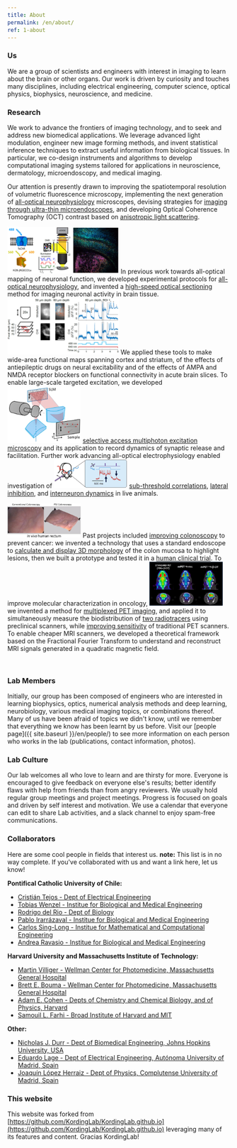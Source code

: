 ```yaml
---
title: About
permalink: /en/about/
ref: 1-about
---
```


### Us
We are a group of scientists and engineers with interest in imaging to learn about the brain or other organs. Our work is driven by curiosity and touches many disciplines, including electrical engineering, computer science, optical physics, biophysics, neuroscience, and medicine. 

### Research
We work to advance the frontiers of imaging technology, and to seek and address new biomedical applications. We leverage advanced light modulation, engineer new image forming methods, and invent statistical inference techniques to extract useful information from biological tissues. In particular, we co-design instruments and algorithms to develop computational imaging systems tailored for applications in neuroscience, dermatology, microendoscopy, and medical imaging.

Our attention is presently drawn to improving the spatiotemporal resolution of volumetric fluorescence microscopy, implementing the next generation of [all-optical neurophysiology](https://doi.org/10.1523/JNEUROSCI.0168-19.2019) microscopes, devising strategies for [imaging through ultra-thin microendoscopes](https://doi.org/10.1364/OPTICA.446178), and developing Optical Coherence Tomography (OCT) contrast based on [anisotropic light scattering](https://doi.org/10.1117/12.2578570). 

<img class="pfloat-right" src="/images/pubs/201900 rcamptopatch.jpg" width="50%" loading="lazy" data-action=zoom> In previous work towards all-optical mapping of neuronal function, we developed experimental protocols for [all-optical neurophysiology](https://doi.org/10.1523/JNEUROSCI.0168-19.2019), and invented a [high-speed optical sectioning](https://doi.org/10.1088/1361-6463/aafe88) method for imaging neuronal activity in brain tissue. <img class="pfloat-right" src="/images/pubs/201902 chi.png" width="50%" loading="lazy" data-action=zoom> We applied these tools to make wide-area functional maps spanning cortex and striatum, of the effects of antiepileptic drugs on neural excitability and of the effects of AMPA and NMDA receptor blockers on functional connectivity in acute brain slices. To enable large-scale targeted excitation, we developed <img class="pfloat-left" src="/images/pubs/sas.jpg" width="33%" loading="lazy" data-action=zoom> [selective access multiphoton excitation microscopy](https://doi.org/10.1364/BRAIN.2020.BTu1C.6) and its application to record dynamics of synaptic release and facilitation. Further work advancing all-optical electrophysiology enabled investigation of <img class="pfloat-right" src="/images/pubs/202003 L1.png" width="33%" loading="lazy" data-action=zoom> [sub-threshold correlations](https://doi.org/10.1038/s41586-019-1166-7), [lateral inhibition](https://doi.org/10.1016/j.cell.2020.01.001), and [interneuron dynamics](https://doi.org/10.1101/2021.11.22.469481) in live animals. 


<img class="pfloat-left" src="/images/pubs/201301 mgh trial.jpg" width="33%" loading="lazy" data-action=zoom> Past projects included [improving colonoscopy](http://mvisionconsortium.org/portfolio-item/team-colo/) to prevent cancer: we invented a technology that uses a standard endoscope to [calculate and display 3D morphology](https://doi.org/10.1117/1.JBO.18.7.076017) of the colon mucosa to highlight lesions, then we built a prototype and tested it in a [human clinical trial](https://doi.org/10.1117/12.2038119).  To improve molecular characterization in oncology, <img class="pfloat-right" src="/images/pubs/201302 mpet.jpg" width="33%" loading="lazy" data-action=zoom> we invented a method for [multiplexed PET imaging](http://mvisionconsortium.org/portfolio-item/team-mpet/), and applied it to simultaneously measure the biodistribution of [two radiotracers](https://doi.org/10.1146/annurev-bioeng-071114-040723) using preclinical scanners, while [improving sensitivity](https://doi.org/10.1118/1.4908226) of traditional PET scanners. To enable cheaper MRI scanners, we developed a theoretical framework based on the Fractional Fourier Transform to understand and reconstruct MRI signals generated in a quadratic magnetic field.

<div class="parallax2"></div><br>

### Lab Members
Initially, our group has been composed of engineers who are interested in learning biophysics, optics, numerical analysis methods and deep learning, neurobiology, various medical imaging topics, or combinations thereof. Many of us have been afraid of topics we didn't know, until we remember that everything we know has been learnt by us before.  Visit our [people page]({{ site.baseurl }}/en/people/) to see more information on each person who works in the lab (publications, contact information, photos).

### Lab Culture
Our lab welcomes all who love to learn and are thirsty for more. Everyone is encouraged to give feedback on everyone else's results; better identify flaws with help from friends than from angry reviewers. We usually hold regular group meetings and project meetings. Progress is focused on goals and driven by self interest and motivation. We use a calendar that everyone can edit to share Lab activities, and a slack channel to enjoy spam-free communications. 

### Collaborators
Here are some cool people in fields that interest us. **note:** This list is in no way complete. If you've collaborated with us and want a link here, let us know!

**Pontifical Catholic University of Chile:**
- [Cristián Tejos - Dept of Electrical Engineering](https://www.mri.cl/cristian-tejos/)
- [Tobias Wenzel - Institue for Biological and Medical Engineering](https://wenzel-lab.github.io/)
- [Rodrigo del Rio - Dept of Biology](https://postgrado.bio.uc.cl/facultad/profesores/rodrigo-del-rio/)
- [Pablo Irarrázaval - Institue for Biological and Medical Engineering](https://ingenieriabiologicaymedica.uc.cl/es/personas/academicos/72-pablo-irarrazaval)
- [Carlos Sing-Long - Institue for Mathematical and Computational Engineering](https://ingenieriabiologicaymedica.uc.cl/es/personas/academicos/55-carlos-a-sing-long)
- [Andrea Ravasio - Institue for Biological and Medical Engineering](https://devmech.cl/)

**Harvard University and Massachusetts Institute of Technology:**
- [Martin Villiger - Wellman Center for Photomedicine, Massachusetts General Hospital](https://connects.catalyst.harvard.edu/Profiles/display/Person/95453)
- [Brett E. Bouma - Wellman Center for Photomedicine, Massachusetts General Hospital](https://octresearch.org/people/bouma-group/)
- [Adam E. Cohen - Depts of Chemistry and Chemical Biology, and of Physics, Harvard](http://cohenweb.rc.fas.harvard.edu/)
- [Samouil L. Farhi - Broad Institute of Harvard and MIT](https://www.broadinstitute.org/bios/sami-farhi)

**Other:**
- [Nicholas J. Durr - Dept of Biomedical Engineering, Johns Hopkins University, USA](https://durr.jhu.edu/)
- [Eduardo Lage - Dept of Electrical Engineering, Autónoma University of Madrid, Spain](https://www.medicuam.com/)
- [Joaquín López Herraiz - Dept of Physics, Complutense University of Madrid, Spain](http://tomografia.es/)


### This website
This website was forked from [https://github.com/KordingLab/KordingLab.github.io](https://github.com/KordingLab/KordingLab.github.io) leveraging many of its features and content. Gracias KordingLab!
